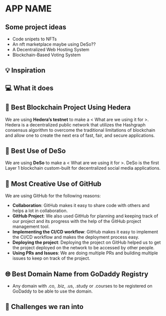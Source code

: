 # APP NAME

## Some project ideas

- Code snipets to NFTs
- An nft marketplace maybe using DeSo??
- A Decentralized Web Hosting System
- Blockchain-Based Voting System

## 💡 Inspiration

## 💻 What it does

## 🔐 Best Blockchain Project Using Hedera

We are using **Hedera’s testnet** to make a < What are we using it for >. Hedera is a decentralized public network that utilizes the Hashgraph consensus algorithm to overcome the traditional limitations of blockchain and allow one to create the next era of fast, fair, and secure applications.

## 🔗 Best Use of DeSo

We are using **DeSo** to make a < What are we using it for >. DeSo is the first Layer 1 blockchain custom-built for decentralized social media applications.

## 🤝 Most Creative Use of GitHub

We are using GitHub for the following reasons:

- **Collaboration**: GitHub makes it easy to share code with others and helps a lot in collaboration.
- **GitHub Project**: We also used GitHub for planning and keeping track of our project and its progress with the help of the GitHub project management tool.
- **Implementing the CI/CD workflow**: GitHub makes it easy to implement the CI/CD workflow and makes the deployment process easy.
- **Deploying the project**: Deploying the project on GitHub helped us to get the project deployed on the network to be accessed by other people.
- **Using PRs and Issues**: We are doing multiple PRs and building multiple issues to keep on track of the project.

## 🌐 Best Domain Name from GoDaddy Registry

- Any domain with .co, .biz, .us, .study or .courses to be registered on GoDaddy to be able to use the domain.

## 🧠 Challenges we ran into
